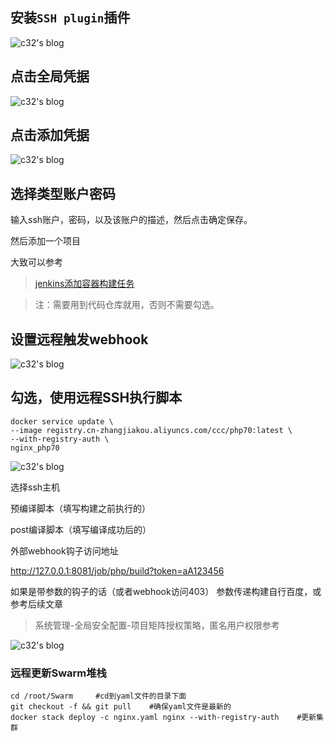 ## 安装`SSH plugin`插件

![c32's blog](http://qiniu.19aq.com/3977a34f428bdeb4365c5a9719f47bb2.png "c32's blog")

## 点击全局凭据

![c32's blog](http://qiniu.19aq.com/3d364c3369361f5c7470c16108be5f85.png "c32's blog")

## 点击添加凭据

![c32's blog](http://qiniu.19aq.com/85b8eb4f7f25444c45aa314851ef0b92.png "c32's blog")

## 选择类型账户密码

输入ssh账户，密码，以及该账户的描述，然后点击确定保存。

然后添加一个项目

大致可以参考


>[jenkins添加容器构建任务](https://www.19aq.com/article-348.html "jenkins添加容器构建任务")

>注：需要用到代码仓库就用，否则不需要勾选。

## 设置远程触发webhook

![c32's blog](http://qiniu.19aq.com/338e4e7c0d0598aafc0fc547fcf3f8c1.png "c32's blog")
## 勾选，使用远程SSH执行脚本
```docker
docker service update \
--image registry.cn-zhangjiakou.aliyuncs.com/ccc/php70:latest \
--with-registry-auth \
nginx_php70
```
![c32's blog](http://qiniu.19aq.com/56756f3c88be3b23b07580021980bf0a.png "c32's blog")

选择ssh主机

预编译脚本（填写构建之前执行的）

post编译脚本（填写编译成功后的）

外部webhook钩子访问地址

http://127.0.0.1:8081/job/php/build?token=aA123456

如果是带参数的钩子的话（或者webhook访问403） 参数传递构建自行百度，或参考后续文章
>系统管理-全局安全配置-项目矩阵授权策略，匿名用户权限参考

![c32's blog](http://qiniu.19aq.com/f79f8a7efd454a31127c2a27028b0c30.png "项目矩阵授权策略")

### 远程更新Swarm堆栈
```
cd /root/Swarm     #cd到yaml文件的目录下面
git checkout -f && git pull    #确保yaml文件是最新的
docker stack deploy -c nginx.yaml nginx --with-registry-auth    #更新集群
```
